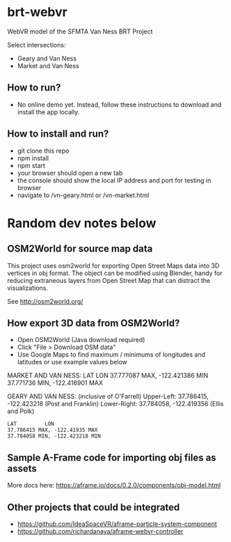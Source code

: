 # brt-webvr
WebVR model of the SFMTA Van Ness BRT Project

Select intersections:
- Geary and Van Ness
- Market and Van Ness

## How to run?
* No online demo yet. Instead, follow these instructions to download and install the app locally.

## How to install and run?
* git clone this repo
* npm install
* npm start
* your browser should open a new tab
* the console should show the local IP address and port for testing in browser
* navigate to /vn-geary.html or /vn-market.html 

# Random dev notes below

## OSM2World for source map data
This project uses osm2world for exporting Open Street Maps data into 3D vertices in obj format. The object can be modified using Blender, handy for reducing extraneous layers from Open Street Map that can distract the visualizations.

See http://osm2world.org/

## How export 3D data from OSM2World?
* Open OSM2World (Java download required)
* Click "File > Download OSM data"
* Use Google Maps to find maximum / minimums of longitudes and latitudes or use example values below

MARKET AND VAN NESS:
LAT			LON
	37.777087 MAX, -122.421386 MIN
	37.771736 MIN, -122.416901 MAX

GEARY AND VAN NESS: (inclusive of O'Farrell)
	Upper-Left: 37.786415, -122.423218 (Post and Franklin)
	Lower-Right: 37.784058, -122.419356 (Ellis and Polk)

	LAT			LON
	37.786415 MAX, -122.41935 MAX
	37.784058 MIN, -122.423218 MIN

## Sample A-Frame code for importing obj files as assets
<a-scene>
  <a-assets>
    <a-asset-item id="tree-obj" src="/path/to/tree.obj"></a-asset-item>
  </a-assets>
</a-scene>

More docs here:
https://aframe.io/docs/0.2.0/components/obj-model.html

## Other projects that could be integrated
* https://github.com/IdeaSpaceVR/aframe-particle-system-component
* https://github.com/richardanaya/aframe-webvr-controller
